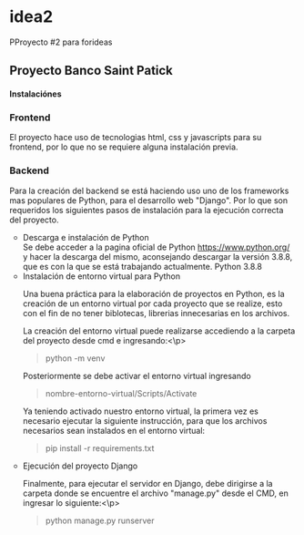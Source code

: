 # idea2
PProyecto #2 para forideas
<h2> Proyecto Banco Saint Patick</h2>
<h4> Instalaciónes </h4>
<h3> Frontend </h3>
<p>El proyecto hace uso de tecnologias html, css y javascripts para su frontend, por lo que no se requiere alguna instalación previa.<p/>
<h3> Backend </h3>
Para la creación del backend se está haciendo uso uno de los frameworks mas populares de Python, para el desarrollo web "Django". Por lo que son requeridos los siguientes pasos de instalación para la ejecución correcta del proyecto.
<ul>

<li type="circle">Descarga e instalación de Python</li>
Se debe acceder a la pagina oficial de Python  <a href="enlace.html">https://www.python.org/ </a> y hacer la descarga del mismo, aconsejando descargar la versión 3.8.8, que es con la que se está trabajando actualmente.
Python 3.8.8
<li type="circle">Instalación de entorno virtual para Python</li>
<p> Una buena práctica para la elaboración de proyectos en Python, es la creación de un entorno virtual por cada proyecto que se realize, esto con el fin de no tener biblotecas, librerias innecesarias en los archivos. </p>
<p> La creación del entorno virtual puede realizarse accediendo a la carpeta del proyecto desde cmd e ingresando:<\p>
<blockquote> python -m venv <nombre-entorno-virtual> </blockquote>
<p> Posteriormente se debe activar el entorno virtual ingresando </p>
<blockquote> nombre-entorno-virtual/Scripts/Activate </blockquote>
<p> Ya teniendo activado nuestro entorno virtual, la primera vez es necesario ejecutar la siguiente instrucción, para que los archivos necesarios sean instalados en el entorno virtual: </p>
<blockquote> pip install -r requirements.txt </blockquote>
<li type="circle">Ejecución del proyecto Django</li>
<p> Finalmente, para ejecutar el servidor en Django, debe dirigirse a la carpeta donde se encuentre el archivo "manage.py" desde el CMD, en ingresar lo siguiente:<\p>
<blockquote> python manage.py runserver </blockquote>

</ul>
